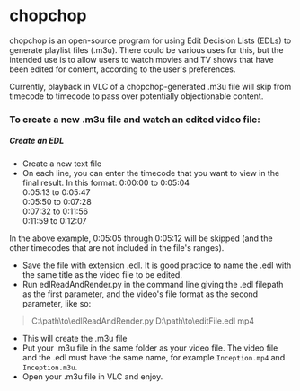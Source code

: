 # chopchop

chopchop is an open-source program for using Edit Decision Lists (EDLs) to generate playlist files (.m3u). There could be various uses for this, but the intended use is to allow users to watch movies and TV shows that have been edited for content, according to the user's preferences.

Currently, playback in VLC of a chopchop-generated .m3u file will skip from timecode to timecode to pass over potentially objectionable content.

### To create a new .m3u file and watch an edited video file:

##### Create an EDL
* Create a new text file
* On each line, you can enter the timecode that you want to view in the final result. In this format:
0:00:00 to 0:05:04  
0:05:13 to 0:05:47  
0:05:50 to 0:07:28  
0:07:32 to 0:11:56  
0:11:59 to 0:12:07  

In the above example, 0:05:05 through 0:05:12 will be skipped (and the other timecodes that are not included in the file's ranges).  
* Save the file with extension .edl. It is good practice to name the .edl with the same title as the video file to be edited.  
* Run edlReadAndRender.py in the command line giving the .edl filepath as the first parameter, and the video's file format as the second parameter, like so:  
> C:\path\to\edlReadAndRender.py D:\path\to\editFile.edl mp4  
* This will create the .m3u file  
* Put your .m3u file in the same folder as your video file. The video file and the .edl must have the same name, for example `Inception.mp4` and `Inception.m3u`.  
* Open your .m3u file in VLC and enjoy.